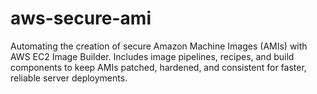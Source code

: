 # aws-secure-ami
Automating the creation of secure Amazon Machine Images (AMIs) with AWS EC2 Image Builder. Includes image pipelines, recipes, and build components to keep AMIs patched, hardened, and consistent for faster, reliable server deployments.
